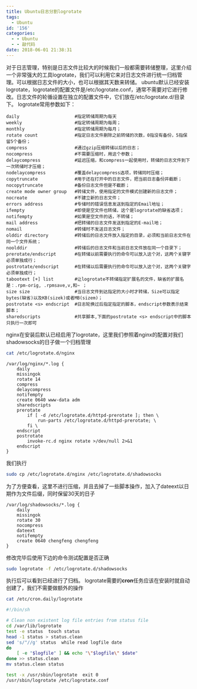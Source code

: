 ```yaml
---
title: Ubuntu日志分割logrotate
tags:
  - Ubuntu
id: '156'
categories:
  - - Ubuntu
  - - 敲代码
date: 2018-06-01 21:38:31
---
```


对于日志管理，特别是日志文件比较大的时候我们一般都需要转储整理，这里介绍一个非常强大的工具logrotate，我们可以利用它来对日志文件进行统一归档管理。可以根据日志文件的大小，也可以根据其天数来转储。 ubuntu默认已经安装logrotate，logrotate的配置文件是/etc/logrotate.conf，通常不需要对它进行修改。日志文件的轮循设置在独立的配置文件中，它们放在/etc/logrotate.d/目录下。 logrotate常用参数如下：

```vim
daily                     #指定转储周期为每天
weekly                    #指定转储周期为每周；
monthly                   #指定转储周期为每月；
rotate count              #指定日志文件删除之前转储的次数，0指没有备份，5指保留5个备份；
compress                  #通过gzip压缩转储以后的日志；
nocompress                #不需要压缩时，用这个参数；
delaycompress             #延迟压缩，和compress一起使用时，转储的日志文件到下一次转储时才压缩；
nodelaycompress           #覆盖delaycompress选项，转储同时压缩；
copytruncate              #用于还在打开中的日志文件，把当前日志备份并截断；
nocopytruncate            #备份日志文件但是不截断；
create mode owner group   #转储文件，使用指定的文件模式创建新的日志文件；
nocreate                  #不建立新的日志文件；
errors address            #专储时的错误信息发送到指定的Email地址；
ifempty                   #即使是空文件也转储，这个是logrotate的缺省选项；
notifempty                #如果是空文件的话，不转储；
mail address              #把转储的日志文件发送到指定的E-mail地；
nomail                    #转储时不发送日志文件；
olddir directory          #转储后的日志文件放入指定的目录，必须和当前日志文件在同一个文件系统；
noolddir                  #转储后的日志文件和当前日志文件放在同一个目录下；
prerotate/endscript       #在转储以前需要执行的命令可以放入这个对，这两个关键字必须单独成行；
postrotate/endscript      #在转储以后需要执行的命令可以放入这个对，这两个关键字必须单独成行；
tabootext [+] list        #让logrotate不转储指定扩展名的文件，缺省的扩展名是：.rpm-orig, .rpmsave,v,和~ ；
size size                 #当日志文件到达指定的大小时才转储，Size可以指定bytes(缺省)以及KB(sizek)或者MB(sizem)；
postrotate <s> endscript  #日志轮换过后指定指定的脚本，endscript参数表示结束脚本；
sharedscripts             #共享脚本,下面的postrotate <s> endscript中的脚本只执行一次即可
```

nginx在安装后默认已经启用了logrotate，这里我们参照着nginx的配置对我们shadowsocks的日子做一个归档管理

```bash
cat /etc/logrotate.d/nginx 
```

```vim
/var/log/nginx/*.log {
    daily
    missingok
    rotate 14
    compress
    delaycompress
    notifempty
    create 0640 www-data adm
    sharedscripts
    prerotate
        if [ -d /etc/logrotate.d/httpd-prerotate ]; then \
            run-parts /etc/logrotate.d/httpd-prerotate; \
        fi \
    endscript
    postrotate
        invoke-rc.d nginx rotate >/dev/null 2>&1
    endscript
}
```

我们执行

```bash
sudo cp /etc/logrotate.d/nginx /etc/logrotate.d/shadowsocks
```

为了方便查看，这里不进行压缩，并且去掉了一些脚本操作，加入了dateext以日期作为文件后缀，同时保留30天的日子

```vim
/var/log/shadowsocks/*.log {
    daily
    missingok
    rotate 30
    nocompress
    dateext
    notifempty
    create 0640 chengfeng chengfeng
}
```

修改完毕后使用下边的命令测试配置是否正确

```bash
sudo logrotate -f /etc/logrotate.d/shadowsocks
```

执行后可以看到已经进行了归档。 logrotate需要的**cron**任务应该在安装时就自动创建了，我们不需要做额外的操作

```bash
cat /etc/cron.daily/logrotate 
```

```bash
#!/bin/sh

# Clean non existent log file entries from status file
cd /var/lib/logrotate
test -e status  touch status
head -1 status > status.clean
sed 's/"//g' status  while read logfile date
do
    [ -e "$logfile" ] && echo "\"$logfile\" $date"
done >> status.clean
mv status.clean status

test -x /usr/sbin/logrotate  exit 0
/usr/sbin/logrotate /etc/logrotate.conf
```

